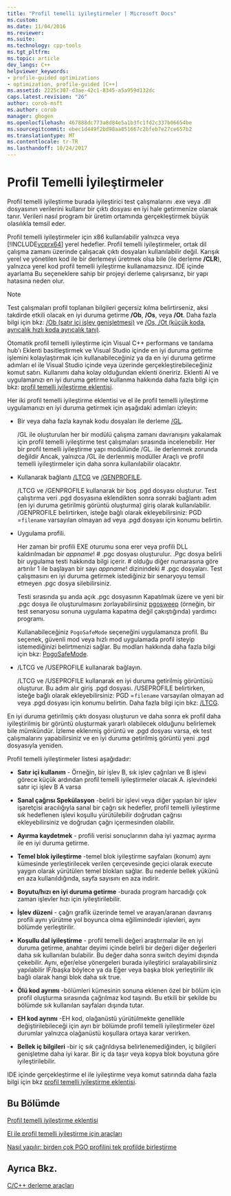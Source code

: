 ```yaml
---
title: "Profil temelli iyileştirmeler | Microsoft Docs"
ms.custom: 
ms.date: 11/04/2016
ms.reviewer: 
ms.suite: 
ms.technology: cpp-tools
ms.tgt_pltfrm: 
ms.topic: article
dev_langs: C++
helpviewer_keywords:
- profile-guided optimizations
- optimization, profile-guided [C++]
ms.assetid: 2225c307-d3ae-42c1-8345-a5a959d132dc
caps.latest.revision: "26"
author: corob-msft
ms.author: corob
manager: ghogen
ms.openlocfilehash: 467888dc773a8d84e5a1b3fc1fd2c337b06654be
ms.sourcegitcommit: ebec1d449f2bd98aa851667c2bfeb7e27ce657b2
ms.translationtype: MT
ms.contentlocale: tr-TR
ms.lasthandoff: 10/24/2017
---
```

# <a name="profile-guided-optimizations"></a>Profil Temelli İyileştirmeler
Profil temelli iyileştirme burada iyileştirici test çalışmalarını .exe veya .dll dosyasının verilerini kullanır bir çıktı dosyası en iyi hale getirmenize olanak tanır. Verileri nasıl program bir üretim ortamında gerçekleştirmek büyük olasılıkla temsil eder.  
  
 Profil temelli iyileştirmeler için x86 kullanılabilir yalnızca veya [!INCLUDE[vcprx64](../../assembler/inline/includes/vcprx64_md.md)] yerel hedefler. Profil temelli iyileştirmeler, ortak dil çalışma zamanı üzerinde çalışacak çıktı dosyaları kullanılabilir değil. Karışık yerel ve yönetilen kod ile bir derlemeyi üretmek olsa bile (ile derleme **/CLR**), yalnızca yerel kod profil temelli iyileştirme kullanamazsınız. IDE içinde ayarlama Bu seçeneklere sahip bir projeyi derleme çalışırsanız, bir yapı hatasına neden olur.  
  
> [!NOTE]
>  Test çalışmaları profil toplanan bilgileri geçersiz kılma belirtirseniz, aksi takdirde etkili olacak en iyi duruma getirme **/Ob**, **/Os**, veya **/Ot**. Daha fazla bilgi için bkz: [/Ob (satır içi işlev genişletmesi)](../../build/reference/ob-inline-function-expansion.md) ve [/Os, /Ot (küçük koda, ayrıcalık hızlı koda ayrıcalık tanı)](../../build/reference/os-ot-favor-small-code-favor-fast-code.md).  
  
 Otomatik profil temelli iyileştirme için Visual C++ performans ve tanılama hub'ı Eklenti basitleştirmek ve Visual Studio içinde en iyi duruma getirme işlemini kolaylaştırmak için kullanabileceğiniz ya da en iyi duruma getirme adımları el ile Visual Studio içinde veya üzerinde gerçekleştirebileceğiniz komut satırı. Kullanımı daha kolay olduğundan eklenti öneririz. Eklenti Al ve uygulamanızı en iyi duruma getirme kullanma hakkında daha fazla bilgi için bkz: [profil temelli iyileştirme eklentisi](../../build/reference/profile-guided-optimization-in-the-performance-and-diagnostics-hub.md).  
  
 Her iki profil temelli iyileştirme eklentisi ve el ile profil temelli iyileştirme uygulamanızı en iyi duruma getirmek için aşağıdaki adımları izleyin:  
  
-   Bir veya daha fazla kaynak kodu dosyaları ile derleme [/GL](../../build/reference/gl-whole-program-optimization.md).  
  
     /GL ile oluşturulan her bir modülü çalışma zamanı davranışını yakalamak için profil temelli iyileştirme test çalışmaları sırasında incelenebilir. Her bir profil temelli iyileştirme yapı modülünde /GL. ile derlenmek zorunda değildir Ancak, yalnızca /GL ile derlenmiş modüller Araçlı ve profil temelli iyileştirmeler için daha sonra kullanılabilir olacaktır.  
  
-   Kullanarak bağlantı [/LTCG](../../build/reference/ltcg-link-time-code-generation.md) ve [/GENPROFILE](../../build/reference/genprofile-fastgenprofile-generate-profiling-instrumented-build.md).  
  
     /LTCG ve /GENPROFILE kullanarak bir boş .pgd dosyası oluşturur. Test çalıştırma veri .pgd dosyasına eklendikten sonra sonraki bağlantı adım (en iyi duruma getirilmiş görüntü oluşturma) giriş olarak kullanılabilir. /GENPROFILE belirtirken, isteğe bağlı olarak ekleyebilirsiniz: PGD =`filename` varsayılan olmayan ad veya .pgd dosyası için konumu belirtin.  
  
-   Uygulama profili.  
  
     Her zaman bir profili EXE oturumu sona erer veya profili DLL kaldırılmadan bir *appname*! # .pgc dosyası oluşturulur. .Pgc dosya belirli bir uygulama testi hakkında bilgi içerir. # olduğu diğer numarasına göre artırılır 1 ile başlayan bir sayı *appname*! dizinindeki # .pgc dosyaları. Test çalışmasını en iyi duruma getirmek istediğiniz bir senaryoyu temsil etmeyen .pgc dosya silebilirsiniz.  
  
     Testi sırasında şu anda açık .pgc dosyasının Kapatılmak üzere ve yeni bir .pgc dosya ile oluşturulmasını zorlayabilirsiniz [pgosweep](../../build/reference/pgosweep.md) (örneğin, bir test senaryosu sonuna uygulama kapatma değil çakıştığında) yardımcı programı.  
  
     Kullanabileceğiniz `PogoSafeMode` seçeneğini uygulamanıza profil. Bu seçenek, güvenli mod veya hızlı mod uygulamada profil isteyip istemediğinizi belirtmenizi sağlar. Bu modları hakkında daha fazla bilgi için bkz: [PogoSafeMode](../../build/reference/pogosafemode.md).  
  
-   /LTCG ve /USEPROFILE kullanarak bağlayın.  
  
     /LTCG ve /USEPROFILE kullanarak en iyi duruma getirilmiş görüntüsü oluşturur. Bu adım alır giriş .pgd dosyası. /USEPROFILE belirtirken, isteğe bağlı olarak ekleyebilirsiniz: PGD =`filename` varsayılan olmayan ad veya .pgd dosyası için konumu belirtin. Daha fazla bilgi için bkz: [/LTCG](../../build/reference/ltcg-link-time-code-generation.md).  
  
 En iyi duruma getirilmiş çıktı dosyası oluşturun ve daha sonra ek profil daha iyileştirilmiş bir görüntü oluşturmak yararlı olabilecek olduğunu belirlemek bile mümkündür. İzleme eklenmiş görüntü ve .pgd dosyası varsa, ek test çalışmalarını yapabilirsiniz ve en iyi duruma getirilmiş görüntü yeni .pgd dosyasıyla yeniden.  
  
 Profil temelli iyileştirmeler listesi aşağıdadır:  
  
-   **Satır içi kullanım** - Örneğin, bir işlev B, sık işlev çağrıları ve B işlevi görece küçük ardından profil temelli iyileştirmeler olacak A. işlevindeki satır içi işlev B A varsa  
  
-   **Sanal çağrısı Spekülasyon** -belirli bir işlevi veya diğer yapılan bir işlev işaretçisi aracılığıyla sanal bir çağrı sık hedefler, profil temelli iyileştirme sık hedeflenen işlevi koşullu yürütülebilir doğrudan çağrısı ekleyebilirsiniz ve doğrudan çağrı içermesinden olabilir.  
  
-   **Ayırma kaydetmek** - profili verisi sonuçlarının daha iyi yazmaç ayırma ile en iyi duruma getirme.  
  
-   **Temel blok iyileştirme** -temel blok iyileştirme sayfaları (konum) aynı kümesinde yerleştirilecek verilen çerçevesinde geçici olarak execute yaygın olarak yürütülen temel blokları sağlar. Bu nedenle bellek yükünü en aza kullanıldığında, sayfa sayısını en aza indirir.  
  
-   **Boyutu/hızı en iyi duruma getirme** -burada program harcadığı çok zaman işlevler hızı için iyileştirilebilir.  
  
-   **İşlev düzeni** - çağrı grafik üzerinde temel ve arayan/aranan davranış profili aynı yürütme yol boyunca olma eğilimindedir işlevleri, aynı bölümde yerleştirilir.  
  
-   **Koşullu dal iyileştirme** - profil temelli değeri araştırmalar ile en iyi duruma getirme, anahtar deyimi içinde belirli bir değeri diğer değerleri daha sık kullanılan bulabilir.  Bu değer daha sonra switch deyimi dışında çekebilir.  Aynı, eğer/else yönergeleri burada iyileştirici sıralayabilirsiniz yapılabilir IF/başka böylece ya da Eğer veya başka blok yerleştirilir ilk bağlı olarak hangi blok daha sık true.  
  
-   **Ölü kod ayrımı** -bölümleri kümesinin sonuna eklenen özel bir bölüm için profil oluşturma sırasında çağrılmaz kod taşındı. Bu etkili bir şekilde bu bölümde sık kullanılan sayfaları dışında tutar.  
  
-   **EH kod ayrımı** -EH kod, olağanüstü yürütülmekte genellikle değiştirilebileceği için ayrı bir bölümde profil temelli iyileştirmeler özel durumlar yalnızca olağanüstü koşullara ortaya karar verirken.  
  
-   **Bellek iç bilgileri** -bir iç sık çağrıldıysa belirlenemediğinden, iç bilgileri genişletme daha iyi karar. Bir iç da taşır veya kopya blok boyutuna göre iyileştirilebilir.  
  
 IDE içinde gerçekleştirme el ile iyileştirme veya komut satırında daha fazla bilgi için bkz [profil temelli iyileştirme eklentisi](../../build/reference/profile-guided-optimization-in-the-performance-and-diagnostics-hub.md).  
  
## <a name="in-this-section"></a>Bu Bölümde  
 [Profil temelli iyileştirme eklentisi](../../build/reference/profile-guided-optimization-in-the-performance-and-diagnostics-hub.md)  
  
 [El ile profil temelli iyileştirme için araçları](../../build/reference/tools-for-manual-profile-guided-optimization.md)  
  
 [Nasıl yapılır: birden çok PGO profilini tek profilde birleştirme](../../build/reference/how-to-merge-multiple-pgo-profiles-into-a-single-profile.md)  
  
## <a name="see-also"></a>Ayrıca Bkz.  
 [C/C++ derleme araçları](../../build/reference/c-cpp-build-tools.md)